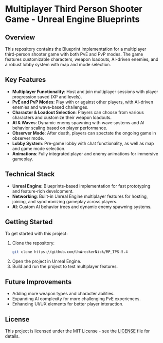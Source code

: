 # Multiplayer Third Person Shooter Game - Unreal Engine Blueprints

## Overview
This repository contains the Blueprint implementation for a multiplayer third-person shooter game with both PvE and PvP modes. The game features customizable characters, weapon loadouts, AI-driven enemies, and a robust lobby system with map and mode selection.

## Key Features
- **Multiplayer Functionality**: Host and join multiplayer sessions with player progression saved (XP and levels).
- **PvE and PvP Modes**: Play with or against other players, with AI-driven enemies and wave-based challenges.
- **Character & Loadout Selection**: Players can choose from various characters and customize their weapon loadouts.
- **AI & Waves**: Dynamic enemy spawning with wave systems and AI behavior scaling based on player performance.
- **Observer Mode**: After death, players can spectate the ongoing game in observer mode.
- **Lobby System**: Pre-game lobby with chat functionality, as well as map and game mode selection.
- **Animations**: Fully integrated player and enemy animations for immersive gameplay.

## Technical Stack
- **Unreal Engine**: Blueprints-based implementation for fast prototyping and feature-rich development.
- **Networking**: Built-in Unreal Engine multiplayer features for hosting, joining, and synchronizing gameplay across players.
- **AI**: Custom AI behavior trees and dynamic enemy spawning systems.

## Getting Started
To get started with this project:
1. Clone the repository:
    ```bash
    git clone https://github.com/UnWreckerNick/MP_TPS-5.4
    ```
2. Open the project in Unreal Engine.
3. Build and run the project to test multiplayer features.

## Future Improvements
- Adding more weapon types and character abilities.
- Expanding AI complexity for more challenging PvE experiences.
- Enhancing UI/UX elements for better player interaction.

## License
This project is licensed under the MIT License - see the [LICENSE](LICENSE) file for details.
